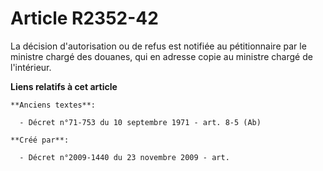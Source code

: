 # Article R2352-42

La décision d'autorisation ou de refus est notifiée au pétitionnaire par le ministre chargé des douanes, qui en adresse copie
au ministre chargé de l'intérieur.

**Liens relatifs à cet article**

	**Anciens textes**:

	  - Décret n°71-753 du 10 septembre 1971 - art. 8-5 (Ab)

	**Créé par**:

	  - Décret n°2009-1440 du 23 novembre 2009 - art.

